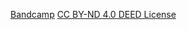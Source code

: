 [Bandcamp](https://patcute.bandcamp.com/album/everyday-cute)
[CC BY-ND 4.0 DEED License](https://creativecommons.org/licenses/by-nd/4.0/deed.en)
